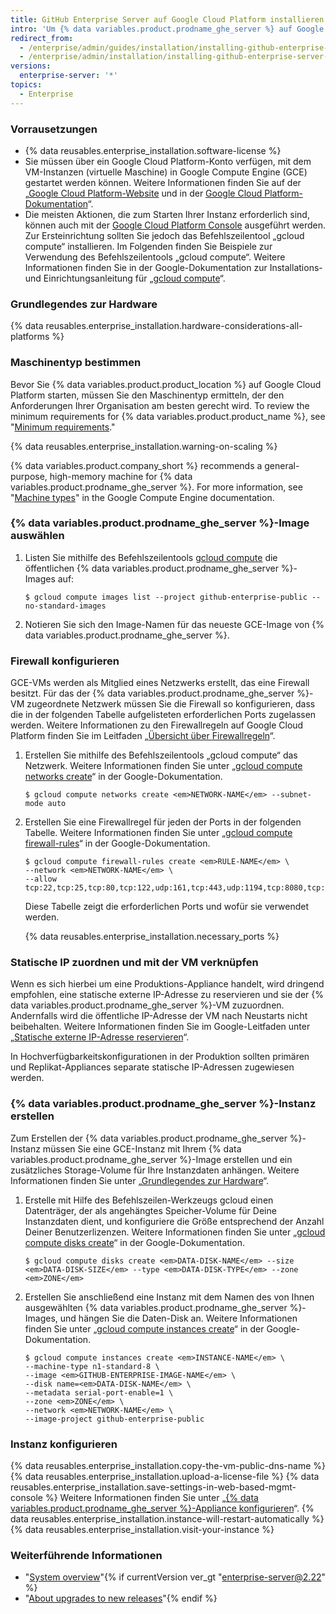```yaml
---
title: GitHub Enterprise Server auf Google Cloud Platform installieren
intro: 'Um {% data variables.product.prodname_ghe_server %} auf Google Cloud Platform zu installieren, müssen Sie es auf einem unterstützten Maschinentyp bereitstellen und eine persistente Standard-Disk oder ein persistentes SSD verwenden.'
redirect_from:
  - /enterprise/admin/guides/installation/installing-github-enterprise-on-google-cloud-platform/
  - /enterprise/admin/installation/installing-github-enterprise-server-on-google-cloud-platform
versions:
  enterprise-server: '*'
topics:
  - Enterprise
---
```


### Vorrausetzungen

- {% data reusables.enterprise_installation.software-license %}
- Sie müssen über ein Google Cloud Platform-Konto verfügen, mit dem VM-Instanzen (virtuelle Maschine) in Google Compute Engine (GCE) gestartet werden können. Weitere Informationen finden Sie auf der „[Google Cloud Platform-Website](https://cloud.google.com/) und in der [Google Cloud Platform-Dokumentation](https://cloud.google.com/docs/)“.
- Die meisten Aktionen, die zum Starten Ihrer Instanz erforderlich sind, können auch mit der [Google Cloud Platform Console](https://cloud.google.com/compute/docs/console) ausgeführt werden. Zur Ersteinrichtung sollten Sie jedoch das Befehlszeilentool „gcloud compute“ installieren. Im Folgenden finden Sie Beispiele zur Verwendung des Befehlszeilentools „gcloud compute“. Weitere Informationen finden Sie in der Google-Dokumentation zur Installations- und Einrichtungsanleitung für „[gcloud compute](https://cloud.google.com/compute/docs/gcloud-compute/)“.

### Grundlegendes zur Hardware

{% data reusables.enterprise_installation.hardware-considerations-all-platforms %}

### Maschinentyp bestimmen

Bevor Sie {% data variables.product.product_location %} auf Google Cloud Platform starten, müssen Sie den Maschinentyp ermitteln, der den Anforderungen Ihrer Organisation am besten gerecht wird. To review the minimum requirements for {% data variables.product.product_name %}, see "[Minimum requirements](#minimum-requirements)."

{% data reusables.enterprise_installation.warning-on-scaling %}

{% data variables.product.company_short %} recommends a general-purpose, high-memory machine for {% data variables.product.prodname_ghe_server %}. For more information, see "[Machine types](https://cloud.google.com/compute/docs/machine-types#n2_high-memory_machine_types)" in the Google Compute Engine documentation.

### {% data variables.product.prodname_ghe_server %}-Image auswählen

1. Listen Sie mithilfe des Befehlszeilentools [gcloud compute](https://cloud.google.com/compute/docs/gcloud-compute/) die öffentlichen {% data variables.product.prodname_ghe_server %}-Images auf:
   ```shell
   $ gcloud compute images list --project github-enterprise-public --no-standard-images
   ```

2. Notieren Sie sich den Image-Namen für das neueste GCE-Image von {% data variables.product.prodname_ghe_server %}.

### Firewall konfigurieren

GCE-VMs werden als Mitglied eines Netzwerks erstellt, das eine Firewall besitzt. Für das der {% data variables.product.prodname_ghe_server %}-VM zugeordnete Netzwerk müssen Sie die Firewall so konfigurieren, dass die in der folgenden Tabelle aufgelisteten erforderlichen Ports zugelassen werden. Weitere Informationen zu den Firewallregeln auf Google Cloud Platform finden Sie im Leitfaden „[Übersicht über Firewallregeln](https://cloud.google.com/vpc/docs/firewalls)“.

1. Erstellen Sie mithilfe des Befehlszeilentools „gcloud compute“ das Netzwerk. Weitere Informationen finden Sie unter „[gcloud compute networks create](https://cloud.google.com/sdk/gcloud/reference/compute/networks/create)“ in der Google-Dokumentation.
   ```shell
   $ gcloud compute networks create <em>NETWORK-NAME</em> --subnet-mode auto
   ```
2. Erstellen Sie eine Firewallregel für jeden der Ports in der folgenden Tabelle. Weitere Informationen finden Sie unter „[gcloud compute firewall-rules](https://cloud.google.com/sdk/gcloud/reference/compute/firewall-rules/)“ in der Google-Dokumentation.
   ```shell
   $ gcloud compute firewall-rules create <em>RULE-NAME</em> \
   --network <em>NETWORK-NAME</em> \
   --allow tcp:22,tcp:25,tcp:80,tcp:122,udp:161,tcp:443,udp:1194,tcp:8080,tcp:8443,tcp:9418,icmp
   ```
   Diese Tabelle zeigt die erforderlichen Ports und wofür sie verwendet werden.

   {% data reusables.enterprise_installation.necessary_ports %}

### Statische IP zuordnen und mit der VM verknüpfen

Wenn es sich hierbei um eine Produktions-Appliance handelt, wird dringend empfohlen, eine statische externe IP-Adresse zu reservieren und sie der {% data variables.product.prodname_ghe_server %}-VM zuzuordnen. Andernfalls wird die öffentliche IP-Adresse der VM nach Neustarts nicht beibehalten. Weitere Informationen finden Sie im Google-Leitfaden unter „[Statische externe IP-Adresse reservieren](https://cloud.google.com/compute/docs/configure-instance-ip-addresses)“.

In Hochverfügbarkeitskonfigurationen in der Produktion sollten primären und Replikat-Appliances separate statische IP-Adressen zugewiesen werden.

### {% data variables.product.prodname_ghe_server %}-Instanz erstellen

Zum Erstellen der {% data variables.product.prodname_ghe_server %}-Instanz müssen Sie eine GCE-Instanz mit Ihrem {% data variables.product.prodname_ghe_server %}-Image erstellen und ein zusätzliches Storage-Volume für Ihre Instanzdaten anhängen. Weitere Informationen finden Sie unter „[Grundlegendes zur Hardware](#hardware-considerations)“.

1. Erstelle mit Hilfe des Befehlszeilen-Werkzeugs gcloud einen Datenträger, der als angehängtes Speicher-Volume für Deine Instanzdaten dient, und konfiguriere die Größe entsprechend der Anzahl Deiner Benutzerlizenzen. Weitere Informationen finden Sie unter „[gcloud compute disks create](https://cloud.google.com/sdk/gcloud/reference/compute/disks/create)“ in der Google-Dokumentation.
   ```shell
   $ gcloud compute disks create <em>DATA-DISK-NAME</em> --size <em>DATA-DISK-SIZE</em> --type <em>DATA-DISK-TYPE</em> --zone <em>ZONE</em>
   ```

2. Erstellen Sie anschließend eine Instanz mit dem Namen des von Ihnen ausgewählten {% data variables.product.prodname_ghe_server %}-Images, und hängen Sie die Daten-Disk an. Weitere Informationen finden Sie unter „[gcloud compute instances create](https://cloud.google.com/sdk/gcloud/reference/compute/instances/create)“ in der Google-Dokumentation.
   ```shell
   $ gcloud compute instances create <em>INSTANCE-NAME</em> \
   --machine-type n1-standard-8 \
   --image <em>GITHUB-ENTERPRISE-IMAGE-NAME</em> \
   --disk name=<em>DATA-DISK-NAME</em> \
   --metadata serial-port-enable=1 \
   --zone <em>ZONE</em> \
   --network <em>NETWORK-NAME</em> \
   --image-project github-enterprise-public
   ```

### Instanz konfigurieren

{% data reusables.enterprise_installation.copy-the-vm-public-dns-name %}
{% data reusables.enterprise_installation.upload-a-license-file %}
{% data reusables.enterprise_installation.save-settings-in-web-based-mgmt-console %} Weitere Informationen finden Sie unter „[{% data variables.product.prodname_ghe_server %}-Appliance konfigurieren](/enterprise/admin/guides/installation/configuring-the-github-enterprise-server-appliance)“.
{% data reusables.enterprise_installation.instance-will-restart-automatically %}
{% data reusables.enterprise_installation.visit-your-instance %}

### Weiterführende Informationen

- "[System overview](/enterprise/admin/guides/installation/system-overview)"{% if currentVersion ver_gt "enterprise-server@2.22" %}
- "[About upgrades to new releases](/admin/overview/about-upgrades-to-new-releases)"{% endif %}
